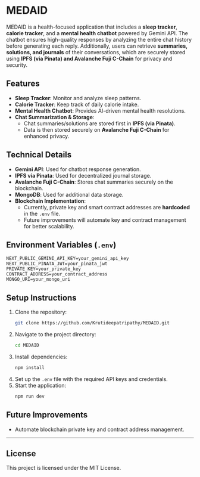 # MEDAID

MEDAID is a health-focused application that includes a **sleep tracker**, **calorie tracker**, and a **mental health chatbot** powered by Gemini API. The chatbot ensures high-quality responses by analyzing the entire chat history before generating each reply. Additionally, users can retrieve **summaries, solutions, and journals** of their conversations, which are securely stored using **IPFS (via Pinata) and Avalanche Fuji C-Chain** for privacy and security.

## Features

- **Sleep Tracker**: Monitor and analyze sleep patterns.
- **Calorie Tracker**: Keep track of daily calorie intake.
- **Mental Health Chatbot**: Provides AI-driven mental health resolutions.
- **Chat Summarization & Storage**:
  - Chat summaries/solutions are stored first in **IPFS (via Pinata)**.
  - Data is then stored securely on **Avalanche Fuji C-Chain** for enhanced privacy.

## Technical Details

- **Gemini API**: Used for chatbot response generation.
- **IPFS via Pinata**: Used for decentralized journal storage.
- **Avalanche Fuji C-Chain**: Stores chat summaries securely on the blockchain.
- **MongoDB**: Used for additional data storage.
- **Blockchain Implementation**:
  - Currently, private key and smart contract addresses are **hardcoded** in the `.env` file.
  - Future improvements will automate key and contract management for better scalability.

## Environment Variables (`.env`)

```plaintext
NEXT_PUBLIC_GEMINI_API_KEY=your_gemini_api_key
NEXT_PUBLIC_PINATA_JWT=your_pinata_jwt
PRIVATE_KEY=your_private_key
CONTRACT_ADDRESS=your_contract_address
MONGO_URI=your_mongo_uri
```

## Setup Instructions

1. Clone the repository:
   ```sh
   git clone https://github.com/Krutideepatripathy/MEDAID.git
   ```
2. Navigate to the project directory:
   ```sh
   cd MEDAID
   ```
3. Install dependencies:
   ```sh
   npm install
   ```
4. Set up the `.env` file with the required API keys and credentials.
5. Start the application:
   ```sh
   npm run dev
   ```

## Future Improvements

- Automate blockchain private key and contract address management.

---

## License

This project is licensed under the MIT License.
